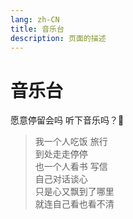 ```yaml
---
lang: zh-CN  
title: 音乐台  
description: 页面的描述  
---
```


# 音乐台

愿意停留会吗 听下音乐吗？🤔️


> 我一个人吃饭 旅行  
> 到处走走停停  
> 也一个人看书 写信  
> 自己对话谈心  
> 只是心又飘到了哪里  
> 就连自己看也看不清

[comment]: <> (<img src="https://oss-xuxin.oss-cn-beijing.aliyuncs.com/blog/img/IMG_1500.JPG" alt="none" style="width: 50%;height: 50%;border-radius: 10px;">)

<br>

<AdsbyGoogle slot="7889564278" layout="in-article"/>

<Comment></Comment>
